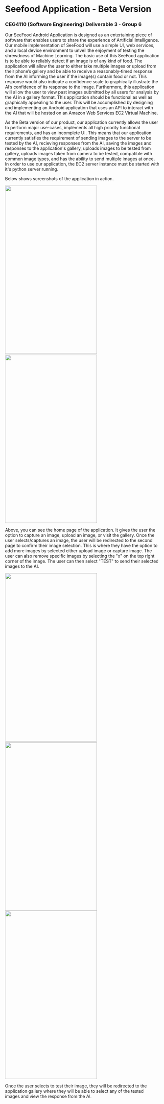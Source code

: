 # Seefood Application - Beta Version
### CEG4110 (Software Engineering) Deliverable 3 - Group 6

Our SeeFood Android Application is designed as an entertaining piece of software that enables users to share the experience of Artificial Intelligence. Our mobile implementation of SeeFood will use a simple UI, web services, and a local device environment to unveil the enjoyment of testing the shrewdness of Machine Learning. The basic use of this SeeFood application is to be able to reliably detect if an image is of any kind of food. The application will allow the user to either take multiple images or upload from their phone’s gallery and be able to receive a reasonably-timed response from the AI informing the user if the image(s) contain food or not. This response would also indicate a confidence scale to graphically illustrate the AI’s confidence of its response to the image. Furthermore, this application will allow the user to view past images submitted by all users for analysis by the AI in a gallery format. This application should be functional as well as graphically appealing to the user. This will be accomplished by designing and implementing an Android application that uses an API to interact with the AI that will be hosted on an Amazon Web Services EC2 Virtual Machine.

As the Beta version of our product, our application currently allows the user to perform major use-cases, implements all high priority functional requirements, and has an incomplete UI.
This means that our application currently satisfies the requirement of sending images to the server to be tested by the AI, 
recieving responses from the AI, saving the images and responses to the application's gallery, uploads images to be tested from 
gallery, uploads images taken from camera to be tested, compatible with common image types, and has the ability to send multiple 
images at once. In order to use our application, the EC2 server instance must be started with it's python server running.

Below shows screenshots of the application in action.

<img src="https://user-images.githubusercontent.com/22596783/48750265-3e330200-ec4c-11e8-89e5-fd0e3f7d1b63.png" width="300" height="550">&nbsp;&nbsp;&nbsp;&nbsp;&nbsp;&nbsp;<img src="https://user-images.githubusercontent.com/22596783/48750267-425f1f80-ec4c-11e8-89eb-0bbd8fd5f159.png" width="300" height="550">

Above, you can see the home page of the application. It gives the user the option to capture an image, upload an image, or visit the gallery.
Once the user selects/captures an image, the user will be redirected to the second page to confirm their image selection. This is where
they have the option to add more images by selected either upload image or capture image. The user can also remove specific images by
selecting the "x" on the top right corner of the image. The user can then select "TEST" to send their selected images to the AI.

<img src="https://user-images.githubusercontent.com/22596783/48750273-468b3d00-ec4c-11e8-9b6d-a4e68694eb63.png" width="300" height="550">&nbsp;&nbsp;&nbsp;&nbsp;&nbsp;&nbsp;<img src="https://user-images.githubusercontent.com/22596783/48750261-38d5b780-ec4c-11e8-9d2f-7b9bfe40bf0e.png" width="300" height="550">
<img src="https://user-images.githubusercontent.com/22596783/48750282-4c811e00-ec4c-11e8-9e47-0587510410b1.png" width="300" height="550">

Once the user selects to test their image, they will be redirected to the application gallery where they will be able to select any 
of the tested images and view the response from the AI.
